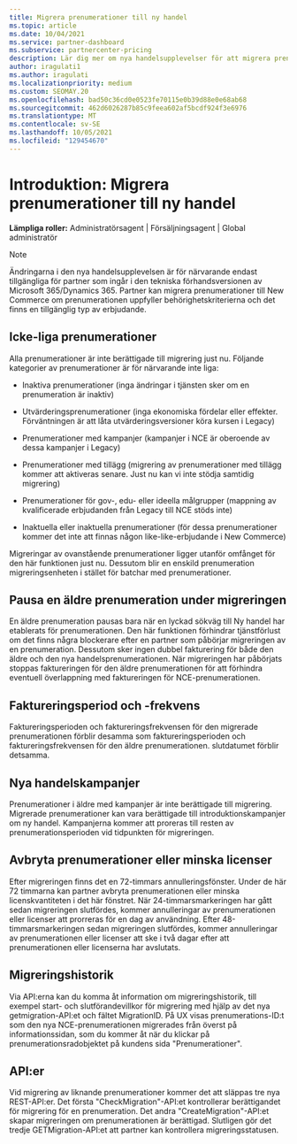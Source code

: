 ```yaml
---
title: Migrera prenumerationer till ny handel
ms.topic: article
ms.date: 10/04/2021
ms.service: partner-dashboard
ms.subservice: partnercenter-pricing
description: Lär dig mer om nya handelsupplevelser för att migrera prenumerationer.
author: iragulati1
ms.author: iragulati
ms.localizationpriority: medium
ms.custom: SEOMAY.20
ms.openlocfilehash: bad50c36cd0e0523fe70115e0b39d88e0e68ab68
ms.sourcegitcommit: 462d6026287b85c9feea602af5bcdf924f3e6976
ms.translationtype: MT
ms.contentlocale: sv-SE
ms.lasthandoff: 10/05/2021
ms.locfileid: "129454670"
---
```

# <a name="introduction-migrate-subscriptions-to-new-commerce"></a>Introduktion: Migrera prenumerationer till ny handel

**Lämpliga roller:** Administratörsagent | Försäljningsagent | Global administratör

> [!NOTE]
> Ändringarna i den nya handelsupplevelsen är för närvarande endast tillgängliga för partner som ingår i den tekniska förhandsversionen av Microsoft 365/Dynamics 365.
Partner kan migrera prenumerationer till New Commerce om prenumerationen uppfyller behörighetskriterierna och det finns en tillgänglig typ av erbjudande.

## <a name="ineligible-subscriptions"></a>Icke-liga prenumerationer ##

Alla prenumerationer är inte berättigade till migrering just nu. Följande kategorier av prenumerationer är för närvarande inte liga: 

- Inaktiva prenumerationer (inga ändringar i tjänsten sker om en prenumeration är inaktiv) 

- Utvärderingsprenumerationer (inga ekonomiska fördelar eller effekter. Förväntningen är att låta utvärderingsversioner köra kursen i Legacy) 

- Prenumerationer med kampanjer (kampanjer i NCE är oberoende av dessa kampanjer i Legacy) 

- Prenumerationer med tillägg (migrering av prenumerationer med tillägg kommer att aktiveras senare. Just nu kan vi inte stödja samtidig migrering) 

- Prenumerationer för gov-, edu- eller ideella målgrupper (mappning av kvalificerade erbjudanden från Legacy till NCE stöds inte) 

- Inaktuella eller inaktuella prenumerationer (för dessa prenumerationer kommer det inte att finnas någon like-like-erbjudande i New Commerce) 

Migreringar av ovanstående prenumerationer ligger utanför omfånget för den här funktionen just nu. Dessutom blir en enskild prenumeration migreringsenheten i stället för batchar med prenumerationer. 

## <a name="suspending-a-legacy-subscription-during-migration"></a>Pausa en äldre prenumeration under migreringen ##

En äldre prenumeration pausas bara när en lyckad sökväg till Ny handel har etablerats för prenumerationen. Den här funktionen förhindrar tjänstförlust om det finns några blockerare efter en partner som påbörjar migreringen av en prenumeration. Dessutom sker ingen dubbel fakturering för både den äldre och den nya handelsprenumerationen. När migreringen har påbörjats stoppas faktureringen för den äldre prenumerationen för att förhindra eventuell överlappning med faktureringen för NCE-prenumerationen.

## <a name="billing-term-and-frequency"></a>Faktureringsperiod och -frekvens ##

Faktureringsperioden och faktureringsfrekvensen för den migrerade prenumerationen förblir desamma som faktureringsperioden och faktureringsfrekvensen för den äldre prenumerationen. slutdatumet förblir detsamma.

## <a name="new-commerce-promotions"></a>Nya handelskampanjer ##

Prenumerationer i äldre med kampanjer är inte berättigade till migrering. Migrerade prenumerationer kan vara berättigade till introduktionskampanjer om ny handel. Kampanjerna kommer att proreras till resten av prenumerationsperioden vid tidpunkten för migreringen. 

## <a name="cancelling-subscriptions-or-decreasing-licenses"></a>Avbryta prenumerationer eller minska licenser ##

Efter migreringen finns det en 72-timmars annulleringsfönster. Under de här 72 timmarna kan partner avbryta prenumerationen eller minska licenskvantiteten i det här fönstret. När 24-timmarsmarkeringen har gått sedan migreringen slutfördes, kommer annulleringar av prenumerationen eller licenser att prorreras för en dag av användning. Efter 48-timmarsmarkeringen sedan migreringen slutfördes, kommer annulleringar av prenumerationen eller licenser att ske i två dagar efter att prenumerationen eller licenserna har avslutats. 

## <a name="migration-history"></a>Migreringshistorik ##

Via API:erna kan du komma åt information om migreringshistorik, till exempel start- och slutförandevillkor för migrering med hjälp av det nya getmigration-API:et och fältet MigrationID. På UX visas prenumerations-ID:t som den nya NCE-prenumerationen migrerades från överst på informationssidan, som du kommer åt när du klickar på prenumerationsradobjektet på kundens sida "Prenumerationer". 

## <a name="apis"></a>API:er ##

Vid migrering av liknande prenumerationer kommer det att släppas tre nya REST-API:er. Det första "CheckMigration"-API:et kontrollerar berättigandet för migrering för en prenumeration. Det andra "CreateMigration"-API:et skapar migreringen om prenumerationen är berättigad. Slutligen gör det tredje GETMigration-API:et att partner kan kontrollera migreringsstatusen. 
